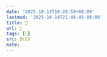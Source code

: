 ```yaml
---
date: '2025-10-13T10:28:59+08:00'
lastmod: '2025-10-14T21:46:45-08:00'
title: 􄸁
url: 􄸁
tags: [𧕡]
src: DCCV
note:
---
```

